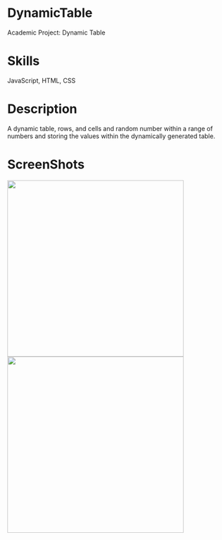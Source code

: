 # DynamicTable
Academic Project: Dynamic Table

Skills
========
JavaScript, HTML, CSS

Description
=
A dynamic table, rows, and cells and random number within a range of numbers and storing the values within the dynamically generated table.

ScreenShots
============
<img src="https://user-images.githubusercontent.com/59883982/83186669-e0159380-a0fa-11ea-8256-fd7cbf1e15cf.jpg" width="400"></img>
<img src="https://user-images.githubusercontent.com/59883982/83186667-dee46680-a0fa-11ea-9142-4b79e2273ca2.jpg" width="400"></img>

